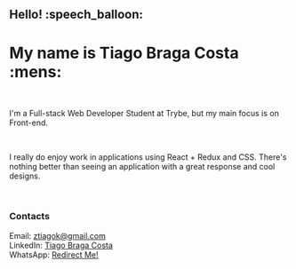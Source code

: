 <h2> Hello! :speech_balloon: </h2>
<h1> My name is Tiago Braga Costa :mens: </h1>

<br>

<p> 
  I'm a Full-stack Web Developer Student at Trybe, but my main focus is on Front-end.
</p>

<br>

<p>
  I really do enjoy work in applications using React + Redux and CSS. There's nothing better than
  seeing an application with a great response and cool designs.
</p>

<br>

<h3> Contacts </h3>
<span> Email: <a href="mailto:ztiagok@gmail.com"> ztiagok@gmail.com </a> <span>
  <br>
<span> LinkedIn: <a href="https://www.linkedin.com/in/ztiagok/"> Tiago Braga Costa </a> </span>
  <br>
<span> WhatsApp: <a href="https://wa.me/5524988116847"> Redirect Me! </a> </span>
